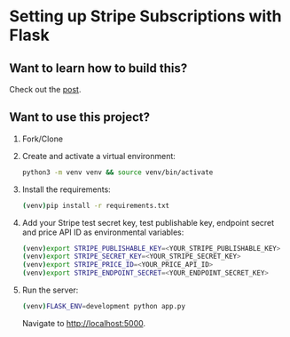# Setting up Stripe Subscriptions with Flask

## Want to learn how to build this?

Check out the [post](https://testdriven.io/blog/flask-stripe-subscriptions/).

## Want to use this project?

1. Fork/Clone

1. Create and activate a virtual environment:

    ```sh
    python3 -m venv venv && source venv/bin/activate
    ```

1. Install the requirements:

    ```sh
    (venv)pip install -r requirements.txt
    ```

1. Add your Stripe test secret key, test publishable key, endpoint secret and price API ID as environmental variables:

    ```sh
    (venv)export STRIPE_PUBLISHABLE_KEY=<YOUR_STRIPE_PUBLISHABLE_KEY>
    (venv)export STRIPE_SECRET_KEY=<YOUR_STRIPE_SECRET_KEY>
    (venv)export STRIPE_PRICE_ID=<YOUR_PRICE_API_ID>
    (venv)export STRIPE_ENDPOINT_SECRET=<YOUR_ENDPOINT_SECRET_KEY>
    ```

1. Run the server:

    ```sh
    (venv)FLASK_ENV=development python app.py
    ```

    Navigate to [http://localhost:5000](http://localhost:5000).
